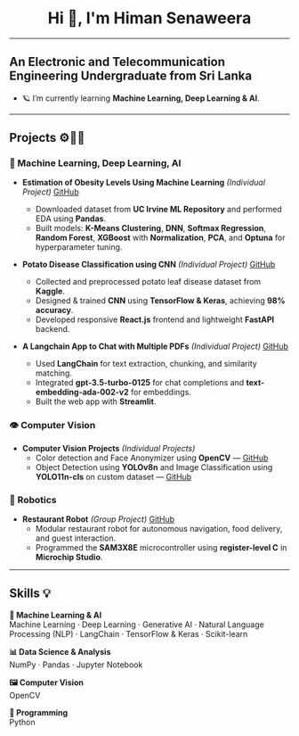 
<h1 align="center"> Hi 👋, I'm Himan Senaweera</h1>

---

## An Electronic and Telecommunication Engineering Undergraduate from Sri Lanka

- 🪐 I’m currently learning **Machine Learning, Deep Learning & AI**.  
 ---

## Projects ⚙️👨‍💻

### 🧠 Machine Learning, Deep Learning, AI
- **Estimation of Obesity Levels Using Machine Learning** *(Individual Project)* [GitHub](https://github.com/HimanSenaweera/Model-to-predict-obesity-Level.git)  
  - Downloaded dataset from **UC Irvine ML Repository** and performed EDA using **Pandas**.  
  - Built models: **K-Means Clustering**, **DNN**, **Softmax Regression**, **Random Forest**, **XGBoost** with **Normalization**, **PCA**, and **Optuna** for hyperparameter tuning.  

- **Potato Disease Classification using CNN** *(Individual Project)* [GitHub](https://github.com/HimanSenaweera/Deep-learning.git)  
  - Collected and preprocessed potato leaf disease dataset from **Kaggle**.  
  - Designed & trained **CNN** using **TensorFlow & Keras**, achieving **98% accuracy**.  
  - Developed responsive **React.js** frontend and lightweight **FastAPI** backend.  

- **A Langchain App to Chat with Multiple PDFs** *(Individual Project)* [GitHub](https://github.com/HimanSenaweera/Langchain-App-.git)  
  - Used **LangChain** for text extraction, chunking, and similarity matching.  
  - Integrated **gpt-3.5-turbo-0125** for chat completions and **text-embedding-ada-002-v2** for embeddings.  
  - Built the web app with **Streamlit**.  

### 👁️ Computer Vision
- **Computer Vision Projects** *(Individual Projects)*  
  - Color detection and Face Anonymizer using **OpenCV** — [GitHub](https://github.com/HimanSenaweera/OpenCV-projects.git)  
  - Object Detection using **YOLOv8n** and Image Classification using **YOLO11n-cls** on custom dataset — [GitHub](https://github.com/HimanSenaweera/Face-Anonymizer-using-OpenCV.git)  

### 🤖 Robotics
- **Restaurant Robot** *(Group Project)* [GitHub](https://github.com/HimanSenaweera/RestaurantRobot.git)  
  - Modular restaurant robot for autonomous navigation, food delivery, and guest interaction.  
  - Programmed the **SAM3X8E** microcontroller using **register-level C** in **Microchip Studio**.
 
---
## Skills 💡

**🤖 Machine Learning & AI**  
Machine Learning · Deep Learning · Generative AI · Natural Language Processing (NLP) · LangChain · TensorFlow & Keras · Scikit-learn  

**📊 Data Science & Analysis**  
NumPy · Pandas · Jupyter Notebook  

**🖼️ Computer Vision**  
OpenCV  

**🐍 Programming**  
Python


